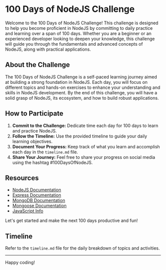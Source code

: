 # 100 Days of NodeJS Challenge

Welcome to the 100 Days of NodeJS Challenge! This challenge is designed to help you become proficient in NodeJS by committing to daily practice and learning over a span of 100 days. Whether you are a beginner or an experienced developer looking to deepen your knowledge, this challenge will guide you through the fundamentals and advanced concepts of NodeJS, along with practical applications.

## About the Challenge

The 100 Days of NodeJS Challenge is a self-paced learning journey aimed at building a strong foundation in NodeJS. Each day, you will focus on different topics and hands-on exercises to enhance your understanding and skills in NodeJS development. By the end of this challenge, you will have a solid grasp of NodeJS, its ecosystem, and how to build robust applications.

## How to Participate

1. **Commit to the Challenge:** Dedicate time each day for 100 days to learn and practice NodeJS.
2. **Follow the Timeline:** Use the provided timeline to guide your daily learning objectives.
3. **Document Your Progress:** Keep track of what you learn and accomplish each day in the `timeline.md` file.
4. **Share Your Journey:** Feel free to share your progress on social media using the hashtag #100DaysOfNodeJS.

## Resources

- [NodeJS Documentation](https://nodejs.org/en/docs/)
- [Express Documentation](https://expressjs.com/)
- [MongoDB Documentation](https://docs.mongodb.com/)
- [Mongoose Documentation](https://mongoosejs.com/docs/guide.html)
- [JavaScript Info](https://javascript.info/)

Let's get started and make the next 100 days productive and fun!

## Timeline

Refer to the `timeline.md` file for the daily breakdown of topics and activities.

---

Happy coding!
